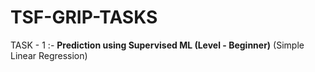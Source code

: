 # TSF-GRIP-TASKS

TASK - 1 :- **Prediction using Supervised ML (Level - Beginner)**  (Simple Linear Regression)
